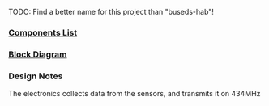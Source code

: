 TODO: Find a better name for this project than "buseds-hab"!

### [Components List](Components.md)

### [Block Diagram](Block-Diagram.md)

### Design Notes

The electronics collects data from the sensors, and transmits it on 434MHz
